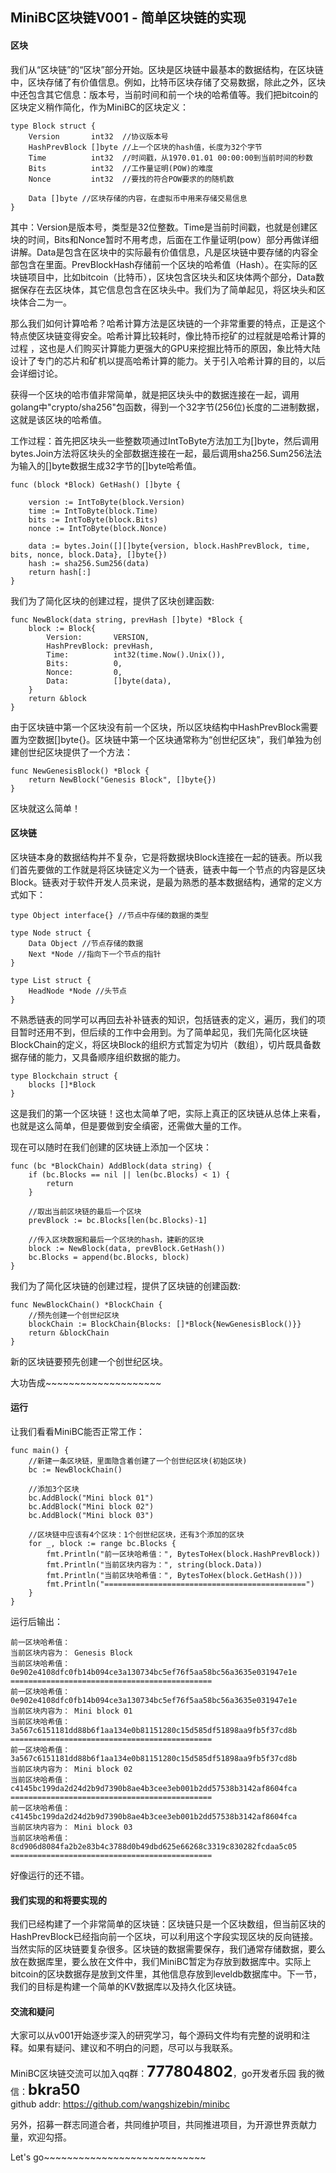 ## MiniBC区块链V001 - 简单区块链的实现 #    

#### 区块

我们从“区块链”的“区块”部分开始。区块是区块链中最基本的数据结构，在区块链中，区块存储了有价值信息。例如，比特币区块存储了交易数据，除此之外，区块中还包含其它信息：版本号，当前时间和前一个块的哈希值等。我们把bitcoin的区块定义稍作简化，作为MiniBC的区块定义：  

	type Block struct {
		Version       int32  //协议版本号
		HashPrevBlock []byte //上一个区块的hash值，长度为32个字节
		Time          int32  //时间戳，从1970.01.01 00:00:00到当前时间的秒数
		Bits          int32  //工作量证明(POW)的难度
		Nonce         int32  //要找的符合POW要求的的随机数

		Data []byte //区块存储的内容，在虚拟币中用来存储交易信息
	}

其中：Version是版本号，类型是32位整数。Time是当前时间戳，也就是创建区块的时间，Bits和Nonce暂时不用考虑，后面在工作量证明(pow）部分再做详细讲解。Data是包含在区块中的实际最有价值信息，凡是区块链中要存储的内容全部包含在里面。PrevBlockHash存储前一个区块的哈希值（Hash）。在实际的区块链项目中，比如bitcoin（比特币），区块包含区块头和区块体两个部分，Data数据保存在去区块体，其它信息包含在区块头中。我们为了简单起见，将区块头和区块体合二为一。

那么我们如何计算哈希？哈希计算方法是区块链的一个非常重要的特点，正是这个特点使区块链变得安全。哈希计算比较耗时，像比特币挖矿的过程就是哈希计算的过程
，这也是人们购买计算能力更强大的GPU来挖掘比特币的原因，象比特大陆设计了专门的芯片和矿机以提高哈希计算的能力。关于引入哈希计算的目的，以后会详细讨论。  

获得一个区块的哈市值非常简单，就是把区块头中的数据连接在一起，调用golang中"crypto/sha256"包函数，得到一个32字节(256位)长度的二进制数据，这就是该区块的哈希值。  

工作过程：首先把区块头一些整数项通过IntToByte方法加工为[]byte，然后调用bytes.Join方法将区块头的全部数据连接在一起，最后调用sha256.Sum256法法为输入的[]byte数据生成32字节的[]byte哈希值。  

	func (block *Block) GetHash() []byte {

		version := IntToByte(block.Version)
		time := IntToByte(block.Time)
		bits := IntToByte(block.Bits)
		nonce := IntToByte(block.Nonce)

		data := bytes.Join([][]byte{version, block.HashPrevBlock, time, bits, nonce, block.Data}, []byte{})
		hash := sha256.Sum256(data)
		return hash[:]
	}  



我们为了简化区块的创建过程，提供了区块创建函数:    

	func NewBlock(data string, prevHash []byte) *Block {
		block := Block{
			Version:       VERSION,
			HashPrevBlock: prevHash,
			Time:          int32(time.Now().Unix()),
			Bits:          0,
			Nonce:         0,
			Data:          []byte(data),
		}
		return &block
	}

由于区块链中第一个区块没有前一个区块，所以区块结构中HashPrevBlock需要置为空数据[]byte{}。区块链中第一个区块通常称为“创世纪区块”，我们单独为创建创世纪区块提供了一个方法：  

	func NewGenesisBlock() *Block {
		return NewBlock("Genesis Block", []byte{})
	}

区块就这么简单！  

#### 区块链  

区块链本身的数据结构并不复杂，它是将数据块Block连接在一起的链表。所以我们首先要做的工作就是将区块链定义为一个链表，链表中每一个节点的内容是区块Block。链表对于软件开发人员来说，是最为熟悉的基本数据结构，通常的定义方式如下：

	type Object interface{} //节点中存储的数据的类型

	type Node struct {
		Data Object //节点存储的数据
		Next *Node //指向下一个节点的指针
	}

	type List struct {
		HeadNode *Node //头节点
	}

不熟悉链表的同学可以再回去补补链表的知识，包括链表的定义，遍历，我们的项目暂时还用不到，但后续的工作中会用到。为了简单起见，我们先简化区块链BlockChain的定义，将区块Block的组织方式暂定为切片（数组），切片既具备数据存储的能力，又具备顺序组织数据的能力。


	type Blockchain struct {
		blocks []*Block
	}

这是我们的第一个区块链！这也太简单了吧，实际上真正的区块链从总体上来看，也就是这么简单，但是要做到安全缜密，还需做大量的工作。  

现在可以随时在我们创建的区块链上添加一个区块： 
  
	func (bc *BlockChain) AddBlock(data string) {
		if (bc.Blocks == nil || len(bc.Blocks) < 1) {
			return
		}

		//取出当前区块链的最后一个区块
		prevBlock := bc.Blocks[len(bc.Blocks)-1]

		//传入区块数据和最后一个区块的hash，建新的区块
		block := NewBlock(data, prevBlock.GetHash())
		bc.Blocks = append(bc.Blocks, block)
	}


我们为了简化区块链的创建过程，提供了区块链的创建函数: 

	func NewBlockChain() *BlockChain {
		//预先创建一个创世纪区块
		blockChain := BlockChain{Blocks: []*Block{NewGenesisBlock()}}
		return &blockChain
	}

新的区块链要预先创建一个创世纪区块。

大功告成~~~~~~~~~~~~~~~~~~~~  


#### 运行

让我们看看MiniBC能否正常工作：    

	func main() {
		//新建一条区块链，里面隐含着创建了一个创世纪区块(初始区块)
		bc := NewBlockChain()

		//添加3个区块
		bc.AddBlock("Mini block 01")
		bc.AddBlock("Mini block 02")
		bc.AddBlock("Mini block 03")

		//区块链中应该有4个区块：1个创世纪区块，还有3个添加的区块
		for _, block := range bc.Blocks {
			fmt.Println("前一区块哈希值：", BytesToHex(block.HashPrevBlock))
			fmt.Println("当前区块内容为：", string(block.Data))
			fmt.Println("当前区块哈希值：", BytesToHex(block.GetHash()))
			fmt.Println("=============================================")
		}
	}  


运行后输出：  

	前一区块哈希值： 
	当前区块内容为： Genesis Block
	当前区块哈希值： 0e902e4108dfc0fb14b094ce3a130734bc5ef76f5aa58bc56a3635e031947e1e
	=============================================
	前一区块哈希值： 0e902e4108dfc0fb14b094ce3a130734bc5ef76f5aa58bc56a3635e031947e1e
	当前区块内容为： Mini block 01
	当前区块哈希值： 3a567c6151181dd88b6f1aa134e0b81151280c15d585df51898aa9fb5f37cd8b
	=============================================
	前一区块哈希值： 3a567c6151181dd88b6f1aa134e0b81151280c15d585df51898aa9fb5f37cd8b
	当前区块内容为： Mini block 02
	当前区块哈希值： c4145bc199da2d24d2b9d7390b8ae4b3cee3eb001b2dd57538b3142af8604fca
	=============================================
	前一区块哈希值： c4145bc199da2d24d2b9d7390b8ae4b3cee3eb001b2dd57538b3142af8604fca
	当前区块内容为： Mini block 03
	当前区块哈希值： 8cd906d8084fa2b2e83b4c3788d0b49dbd625e66268c3319c830282fcdaa5c05
	=============================================

好像运行的还不错。

#### 我们实现的和将要实现的  

我们已经构建了一个非常简单的区块链：区块链只是一个区块数组，但当前区块的HashPrevBlock已经指向前一个区块，可以利用这个字段实现区块的反向链接。当然实际的区块链要复杂很多。区块链的数据需要保存，我们通常存储数据，要么放在数据库里，要么放在文件中，我们MiniBC暂定为存放到数据库中。实际上bitcoin的区块数据存是放到文件里，其他信息存放到leveldb数据库中。下一节，我们的目标是构建一个简单的KV数据库以及持久化区块链。  


#### 交流和疑问
大家可以从v001开始逐步深入的研究学习，每个源码文件均有完整的说明和注释。如果有疑问、建议和不明白的问题，尽可以与我联系。

MiniBC区块链交流可以加入qq群：<font size=5><b>777804802</b></font>，go开发者乐园
我的微信：<font size=5><b>bkra50 </b></font>  
github addr: https://github.com/wangshizebin/minibc


另外，招募一群志同道合者，共同维护项目，共同推进项目，为开源世界贡献力量，欢迎勾搭。

Let's go~~~~~~~~~~~~~~~~~~~~~~~~~~~~

